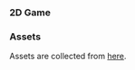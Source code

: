 ### 2D Game


### Assets

Assets are collected from [here](https://itch.io/c/2053292/cyberpunk-pixel-art).